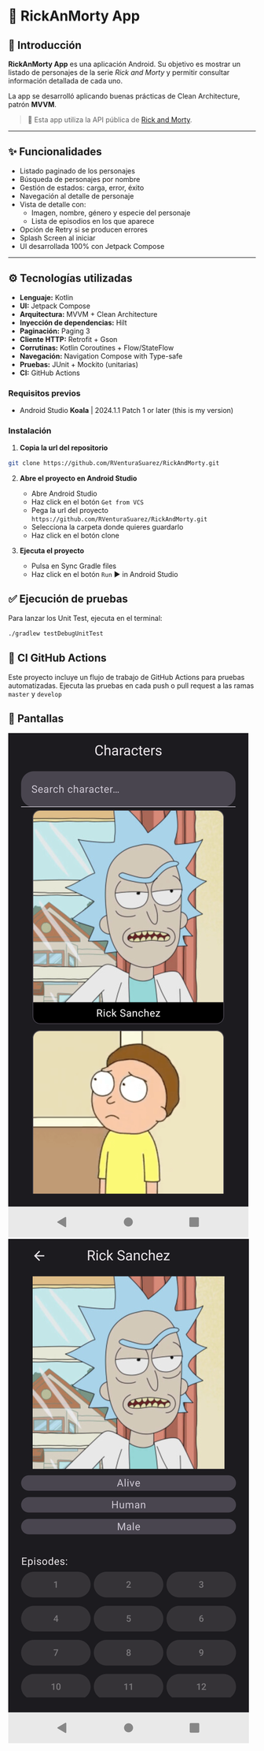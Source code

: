 # 🧪 RickAnMorty App

## 📖 Introducción

**RickAnMorty App** es una aplicación Android. Su objetivo es mostrar un listado de personajes de la serie *Rick and Morty* y permitir consultar información detallada de cada uno.

La app se desarrolló aplicando buenas prácticas de Clean Architecture, patrón **MVVM**.

> 📝 Esta app utiliza la API pública de [Rick and Morty](https://rickandmortyapi.com/).

---

## ✨ Funcionalidades

- Listado paginado de los personajes
- Búsqueda de personajes por nombre
- Gestión de estados: carga, error, éxito
- Navegación al detalle de personaje
- Vista de detalle con:
  - Imagen, nombre, género y especie del personaje
  - Lista de episodios en los que aparece
- Opción de Retry si se producen errores
- Splash Screen al iniciar
- UI desarrollada 100% con Jetpack Compose

---

## ⚙️ Tecnologías utilizadas

- **Lenguaje:** Kotlin
- **UI:** Jetpack Compose
- **Arquitectura:** MVVM + Clean Architecture
- **Inyección de dependencias:** Hilt
- **Paginación:** Paging 3
- **Cliente HTTP:** Retrofit + Gson
- **Corrutinas:** Kotlin Coroutines + Flow/StateFlow
- **Navegación:** Navigation Compose with Type-safe
- **Pruebas:** JUnit + Mockito (unitarias)
- **CI:** GitHub Actions


### Requisitos previos

- Android Studio **Koala** | 2024.1.1 Patch 1 or later (this is my version)

### Instalación

1. **Copia la url del repositorio**

```sh
git clone https://github.com/RVenturaSuarez/RickAndMorty.git
```

2. **Abre el proyecto en Android Studio**

   - Abre Android Studio
   - Haz click en el botón `Get from VCS`
   - Pega la url del proyecto `https://github.com/RVenturaSuarez/RickAndMorty.git`
   - Selecciona la carpeta donde quieres guardarlo
   - Haz click en el botón clone

3. **Ejecuta el proyecto**

   - Pulsa en Sync Gradle files
   - Haz click en el botón `Run` ▶️ in Android Studio

## ✅ Ejecución de pruebas

Para lanzar los Unit Test, ejecuta en el terminal:

```sh
./gradlew testDebugUnitTest
```

## 🔧 CI GitHub Actions

Este proyecto incluye un flujo de trabajo de GitHub Actions para pruebas automatizadas. Ejecuta las pruebas en cada push o pull request a las ramas `master` y `develop`


## 📸 Pantallas

![Demo](assets/Screenshoot_1.png)
![Demo](assets/Screenshoot_2.png)
